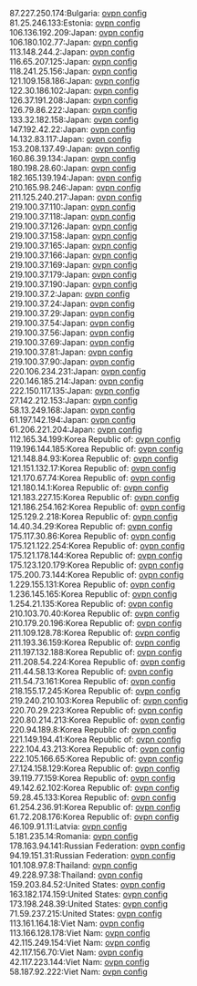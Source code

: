 87.227.250.174:Bulgaria: [ovpn config](vpn/87_227_250_174.ovpn)  
81.25.246.133:Estonia: [ovpn config](vpn/81_25_246_133.ovpn)  
106.136.192.209:Japan: [ovpn config](vpn/106_136_192_209.ovpn)  
106.180.102.77:Japan: [ovpn config](vpn/106_180_102_77.ovpn)  
113.148.244.2:Japan: [ovpn config](vpn/113_148_244_2.ovpn)  
116.65.207.125:Japan: [ovpn config](vpn/116_65_207_125.ovpn)  
118.241.25.156:Japan: [ovpn config](vpn/118_241_25_156.ovpn)  
121.109.158.186:Japan: [ovpn config](vpn/121_109_158_186.ovpn)  
122.30.186.102:Japan: [ovpn config](vpn/122_30_186_102.ovpn)  
126.37.191.208:Japan: [ovpn config](vpn/126_37_191_208.ovpn)  
126.79.86.222:Japan: [ovpn config](vpn/126_79_86_222.ovpn)  
133.32.182.158:Japan: [ovpn config](vpn/133_32_182_158.ovpn)  
147.192.42.22:Japan: [ovpn config](vpn/147_192_42_22.ovpn)  
14.132.83.117:Japan: [ovpn config](vpn/14_132_83_117.ovpn)  
153.208.137.49:Japan: [ovpn config](vpn/153_208_137_49.ovpn)  
160.86.39.134:Japan: [ovpn config](vpn/160_86_39_134.ovpn)  
180.198.28.60:Japan: [ovpn config](vpn/180_198_28_60.ovpn)  
182.165.139.194:Japan: [ovpn config](vpn/182_165_139_194.ovpn)  
210.165.98.246:Japan: [ovpn config](vpn/210_165_98_246.ovpn)  
211.125.240.217:Japan: [ovpn config](vpn/211_125_240_217.ovpn)  
219.100.37.110:Japan: [ovpn config](vpn/219_100_37_110.ovpn)  
219.100.37.118:Japan: [ovpn config](vpn/219_100_37_118.ovpn)  
219.100.37.126:Japan: [ovpn config](vpn/219_100_37_126.ovpn)  
219.100.37.158:Japan: [ovpn config](vpn/219_100_37_158.ovpn)  
219.100.37.165:Japan: [ovpn config](vpn/219_100_37_165.ovpn)  
219.100.37.166:Japan: [ovpn config](vpn/219_100_37_166.ovpn)  
219.100.37.169:Japan: [ovpn config](vpn/219_100_37_169.ovpn)  
219.100.37.179:Japan: [ovpn config](vpn/219_100_37_179.ovpn)  
219.100.37.190:Japan: [ovpn config](vpn/219_100_37_190.ovpn)  
219.100.37.2:Japan: [ovpn config](vpn/219_100_37_2.ovpn)  
219.100.37.24:Japan: [ovpn config](vpn/219_100_37_24.ovpn)  
219.100.37.29:Japan: [ovpn config](vpn/219_100_37_29.ovpn)  
219.100.37.54:Japan: [ovpn config](vpn/219_100_37_54.ovpn)  
219.100.37.56:Japan: [ovpn config](vpn/219_100_37_56.ovpn)  
219.100.37.69:Japan: [ovpn config](vpn/219_100_37_69.ovpn)  
219.100.37.81:Japan: [ovpn config](vpn/219_100_37_81.ovpn)  
219.100.37.90:Japan: [ovpn config](vpn/219_100_37_90.ovpn)  
220.106.234.231:Japan: [ovpn config](vpn/220_106_234_231.ovpn)  
220.146.185.214:Japan: [ovpn config](vpn/220_146_185_214.ovpn)  
222.150.117.135:Japan: [ovpn config](vpn/222_150_117_135.ovpn)  
27.142.212.153:Japan: [ovpn config](vpn/27_142_212_153.ovpn)  
58.13.249.168:Japan: [ovpn config](vpn/58_13_249_168.ovpn)  
61.197.142.194:Japan: [ovpn config](vpn/61_197_142_194.ovpn)  
61.206.221.204:Japan: [ovpn config](vpn/61_206_221_204.ovpn)  
112.165.34.199:Korea Republic of: [ovpn config](vpn/112_165_34_199.ovpn)  
119.196.144.185:Korea Republic of: [ovpn config](vpn/119_196_144_185.ovpn)  
121.148.84.93:Korea Republic of: [ovpn config](vpn/121_148_84_93.ovpn)  
121.151.132.17:Korea Republic of: [ovpn config](vpn/121_151_132_17.ovpn)  
121.170.67.74:Korea Republic of: [ovpn config](vpn/121_170_67_74.ovpn)  
121.180.14.1:Korea Republic of: [ovpn config](vpn/121_180_14_1.ovpn)  
121.183.227.15:Korea Republic of: [ovpn config](vpn/121_183_227_15.ovpn)  
121.186.254.162:Korea Republic of: [ovpn config](vpn/121_186_254_162.ovpn)  
125.129.2.218:Korea Republic of: [ovpn config](vpn/125_129_2_218.ovpn)  
14.40.34.29:Korea Republic of: [ovpn config](vpn/14_40_34_29.ovpn)  
175.117.30.86:Korea Republic of: [ovpn config](vpn/175_117_30_86.ovpn)  
175.121.122.254:Korea Republic of: [ovpn config](vpn/175_121_122_254.ovpn)  
175.121.178.144:Korea Republic of: [ovpn config](vpn/175_121_178_144.ovpn)  
175.123.120.179:Korea Republic of: [ovpn config](vpn/175_123_120_179.ovpn)  
175.200.73.144:Korea Republic of: [ovpn config](vpn/175_200_73_144.ovpn)  
1.229.155.131:Korea Republic of: [ovpn config](vpn/1_229_155_131.ovpn)  
1.236.145.165:Korea Republic of: [ovpn config](vpn/1_236_145_165.ovpn)  
1.254.21.135:Korea Republic of: [ovpn config](vpn/1_254_21_135.ovpn)  
210.103.70.40:Korea Republic of: [ovpn config](vpn/210_103_70_40.ovpn)  
210.179.20.196:Korea Republic of: [ovpn config](vpn/210_179_20_196.ovpn)  
211.109.128.78:Korea Republic of: [ovpn config](vpn/211_109_128_78.ovpn)  
211.193.36.159:Korea Republic of: [ovpn config](vpn/211_193_36_159.ovpn)  
211.197.132.188:Korea Republic of: [ovpn config](vpn/211_197_132_188.ovpn)  
211.208.54.224:Korea Republic of: [ovpn config](vpn/211_208_54_224.ovpn)  
211.44.58.13:Korea Republic of: [ovpn config](vpn/211_44_58_13.ovpn)  
211.54.73.161:Korea Republic of: [ovpn config](vpn/211_54_73_161.ovpn)  
218.155.17.245:Korea Republic of: [ovpn config](vpn/218_155_17_245.ovpn)  
219.240.210.103:Korea Republic of: [ovpn config](vpn/219_240_210_103.ovpn)  
220.70.29.223:Korea Republic of: [ovpn config](vpn/220_70_29_223.ovpn)  
220.80.214.213:Korea Republic of: [ovpn config](vpn/220_80_214_213.ovpn)  
220.94.189.8:Korea Republic of: [ovpn config](vpn/220_94_189_8.ovpn)  
221.149.194.41:Korea Republic of: [ovpn config](vpn/221_149_194_41.ovpn)  
222.104.43.213:Korea Republic of: [ovpn config](vpn/222_104_43_213.ovpn)  
222.105.166.65:Korea Republic of: [ovpn config](vpn/222_105_166_65.ovpn)  
27.124.158.129:Korea Republic of: [ovpn config](vpn/27_124_158_129.ovpn)  
39.119.77.159:Korea Republic of: [ovpn config](vpn/39_119_77_159.ovpn)  
49.142.62.102:Korea Republic of: [ovpn config](vpn/49_142_62_102.ovpn)  
59.28.45.133:Korea Republic of: [ovpn config](vpn/59_28_45_133.ovpn)  
61.254.236.91:Korea Republic of: [ovpn config](vpn/61_254_236_91.ovpn)  
61.72.208.176:Korea Republic of: [ovpn config](vpn/61_72_208_176.ovpn)  
46.109.91.11:Latvia: [ovpn config](vpn/46_109_91_11.ovpn)  
5.181.235.14:Romania: [ovpn config](vpn/5_181_235_14.ovpn)  
178.163.94.141:Russian Federation: [ovpn config](vpn/178_163_94_141.ovpn)  
94.19.151.31:Russian Federation: [ovpn config](vpn/94_19_151_31.ovpn)  
101.108.97.8:Thailand: [ovpn config](vpn/101_108_97_8.ovpn)  
49.228.97.38:Thailand: [ovpn config](vpn/49_228_97_38.ovpn)  
159.203.84.52:United States: [ovpn config](vpn/159_203_84_52.ovpn)  
163.182.174.159:United States: [ovpn config](vpn/163_182_174_159.ovpn)  
173.198.248.39:United States: [ovpn config](vpn/173_198_248_39.ovpn)  
71.59.237.215:United States: [ovpn config](vpn/71_59_237_215.ovpn)  
113.161.164.18:Viet Nam: [ovpn config](vpn/113_161_164_18.ovpn)  
113.166.128.178:Viet Nam: [ovpn config](vpn/113_166_128_178.ovpn)  
42.115.249.154:Viet Nam: [ovpn config](vpn/42_115_249_154.ovpn)  
42.117.156.70:Viet Nam: [ovpn config](vpn/42_117_156_70.ovpn)  
42.117.223.144:Viet Nam: [ovpn config](vpn/42_117_223_144.ovpn)  
58.187.92.222:Viet Nam: [ovpn config](vpn/58_187_92_222.ovpn)  
